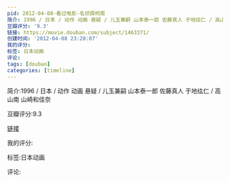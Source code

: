 ```yaml
---
pid: 2012-04-08-看过电影-名侦探柯南
简介: 1996 / 日本 / 动作 动画 悬疑 / 儿玉兼嗣 山本泰一郎 佐藤真人 于地纮仁 / 高山南 山崎和佳奈
豆瓣评分: '9.3'
链接: https://movie.douban.com/subject/1463371/
创建时间: '2012-04-08 23:28:07'
我的评分:
标签: 日本动画
评论:
tags: [douban]
categories: [timeline]
---
```

简介:1996 / 日本 / 动作 动画 悬疑 / 儿玉兼嗣 山本泰一郎 佐藤真人 于地纮仁 / 高山南 山崎和佳奈

豆瓣评分:9.3

[链接](https://movie.douban.com/subject/1463371/)

我的评分:

标签:日本动画

评论:

